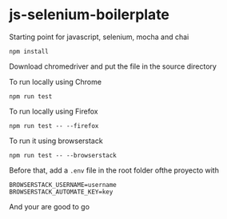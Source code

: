# js-selenium-boilerplate
 Starting point for javascript, selenium, mocha and chai

```
npm install
```

Download chromedriver and put the file in the source directory

To run locally using Chrome
```
npm run test
```

To run locally using Firefox
```
npm run test -- --firefox
```

To run it using browserstack
```
npm run test -- --browserstack
```
Before that, add a `.env` file in the root folder ofthe proyecto with 
```
BROWSERSTACK_USERNAME=username
BROWSERSTACK_AUTOMATE_KEY=key
```

And your are good to go

